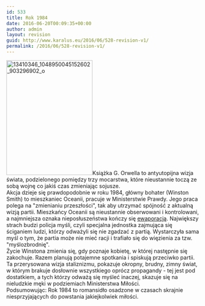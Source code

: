 ```yaml
---
id: 533
title: Rok 1984
date: 2016-06-20T00:09:35+00:00
author: admin
layout: revision
guid: http://www.karalus.eu/2016/06/528-revision-v1/
permalink: /2016/06/528-revision-v1/
---
```

[<img class="alignleft wp-image-529 size-medium" src="https://i2.wp.com/www.karalus.eu/wp-content/uploads/2016/06/13410346_1048950045152602_903296902_o.jpg?resize=225%2C300" alt="13410346_1048950045152602_903296902_o" width="225" height="300" srcset="https://i2.wp.com/www.karalus.eu/wp-content/uploads/2016/06/13410346_1048950045152602_903296902_o.jpg?resize=225%2C300 225w, https://i2.wp.com/www.karalus.eu/wp-content/uploads/2016/06/13410346_1048950045152602_903296902_o.jpg?resize=768%2C1024 768w, https://i2.wp.com/www.karalus.eu/wp-content/uploads/2016/06/13410346_1048950045152602_903296902_o.jpg?w=960 960w" sizes="(max-width: 225px) 100vw, 225px" data-recalc-dims="1" />](https://i2.wp.com/www.karalus.eu/wp-content/uploads/2016/06/13410346_1048950045152602_903296902_o.jpg)Książka G. Orwella to antyutopijna wizja świata, podzielonego pomiędzy trzy mocarstwa, które nieustannie toczą ze sobą wojnę co jakiś czas zmieniając sojusze.  
Akcja dzieje się prawdopodobnie w roku 1984, główny bohater (Winston Smith) to mieszkaniec Oceanii, pracuje w Ministerstwie Prawdy. Jego praca polega na "zmienianiu przeszłości", tak aby utrzymać spójność z aktualną wizją partii. Mieszkańcy Oceanii są nieustannie obserwowani i kontrolowani, a najmniejsza oznaka nieposłuszeństwa kończy się <a href="https://pl.wikipedia.org/wiki/Ewaporacja" target="_blank">ewaporacją</a>. Największy strach budzi policja myśli, czyli specjalna jednostka zajmująca się ściganiem ludzi, którzy odważyli się nie zgadzać z partią. Wystarczyła sama myśl o tym, że partia może nie mieć racji i trafiało się do więzienia za tzw. "myślozbrodnię".  
Życie Winstona zmienia się, gdy poznaje kobietę, w której następnie się zakochuje. Razem planują potajemne spotkania i spiskują przeciwko partii.  
Ta przerysowana wizja staliznizmu, pokazuje okropny, brudny, zimny świat, w którym brakuje dosłownie wszystkiego oprócz propagandy - tej jest pod dostatkiem, a tych którzy odważą się myśleć inaczej, skazuje się na nieludzkie męki w podziemiach Ministerstwa Miłości.  
Podsumowując: Rok 1984 to romansidło osadzone w czasach skrajnie niesprzyjających do powstania jakiejkolwiek miłości.